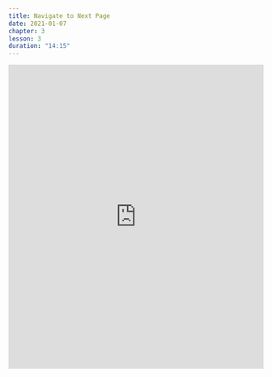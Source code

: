 ```yaml
---
title: Navigate to Next Page
date: 2021-01-07
chapter: 3
lesson: 3
duration: "14:15"
---
```


<iframe width="100%" height="600" src="https://www.youtube.com/embed/N0VIBd16K9E" title="YouTube video player" frameborder="0" allow="accelerometer; autoplay; clipboard-write; encrypted-media; gyroscope; picture-in-picture" allowfullscreen></iframe>